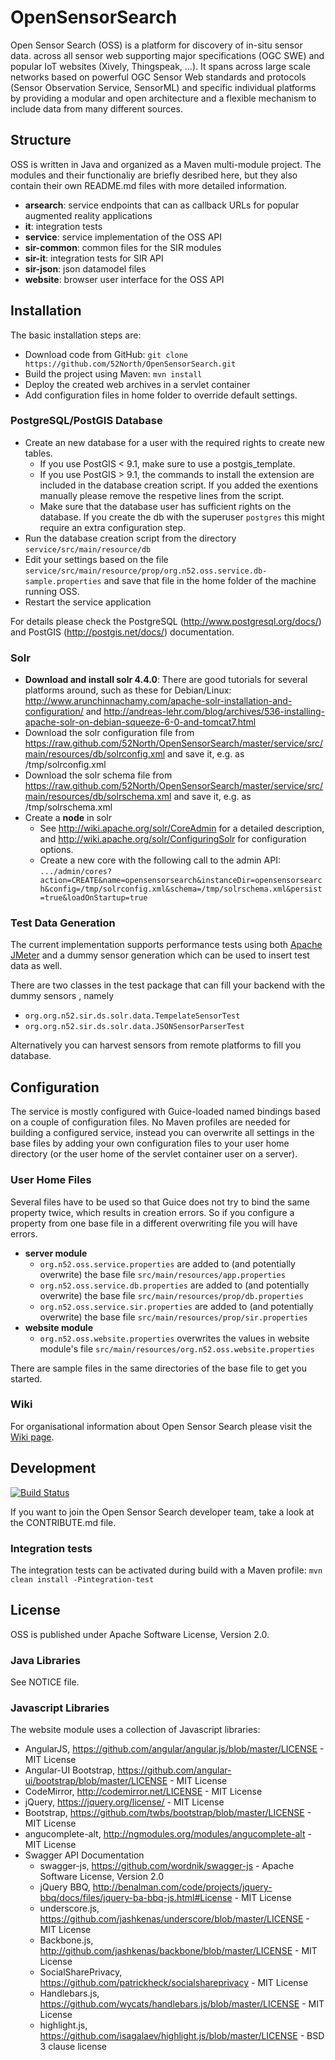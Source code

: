 # OpenSensorSearch

Open Sensor Search (OSS) is a platform for discovery of in-situ sensor data. across all sensor web supporting major specifications (OGC SWE) and popular IoT websites (Xively, Thingspeak, ...). It spans across large scale networks based on powerful OGC Sensor Web standards and protocols (Sensor Observation Service, SensorML) and specific individual platforms by providing a modular and open architecture and a flexible mechanism to include data from many different sources.


## Structure

OSS is written in Java and organized as a Maven multi-module project. The modules and their functionaliy are briefly desribed here, but they also contain their own README.md files with more detailed information.

* **arsearch**: service endpoints that can as callback URLs for popular augmented reality applications
* **it**: integration tests
* **service**: service implementation of the OSS API
* **sir-common**: common files for the SIR modules 
* **sir-it**: integration tests for SIR API
* **sir-json**: json datamodel files
* **website**: browser user interface for the OSS API


## Installation

The basic installation steps are:

* Download code from GitHub: ``git clone https://github.com/52North/OpenSensorSearch.git``
* Build the project using Maven: ``mvn install``
* Deploy the created web archives in a servlet container
* Add configuration files in home folder to override default settings.

### PostgreSQL/PostGIS Database

* Create an new database for a user with the required rights to create new tables.
  * If you use PostGIS < 9.1, make sure to use a postgis_template.
  * If you use PostGIS > 9.1, the commands to install the extension are included in the database creation script. If you added the exentions manually please remove the respetive lines from the script.
  * Make sure that the database user has sufficient rights on the database. If you create the db with the superuser ``postgres`` this might require an extra configuration step.
* Run the database creation script from the directory ``service/src/main/resource/db``
* Edit your settings based on the file ``service/src/main/resource/prop/org.n52.oss.service.db-sample.properties`` and save that file in the home folder of the machine running OSS.
* Restart the service application

For details please check the PostgreSQL (http://www.postgresql.org/docs/) and PostGIS (http://postgis.net/docs/) documentation.

### Solr

* **Download and install solr 4.4.0**: There are good tutorials for several platforms around, such as these for Debian/Linux: http://www.arunchinnachamy.com/apache-solr-installation-and-configuration/ and http://andreas-lehr.com/blog/archives/536-installing-apache-solr-on-debian-squeeze-6-0-and-tomcat7.html
* Download the solr configuration file from https://raw.github.com/52North/OpenSensorSearch/master/service/src/main/resources/db/solrconfig.xml and save it, e.g. as /tmp/solrconfig.xml
* Download the solr schema file from https://raw.github.com/52North/OpenSensorSearch/master/service/src/main/resources/db/solrschema.xml and save it, e.g. as /tmp/solrschema.xml
* Create a **node** in solr
  * See http://wiki.apache.org/solr/CoreAdmin for a detailed description, and http://wiki.apache.org/solr/ConfiguringSolr for configuration options.
  * Create a new core with the following call to the admin API: ``.../admin/cores?action=CREATE&name=opensensorsearch&instanceDir=opensensorsearch&config=/tmp/solrconfig.xml&schema=/tmp/solrschema.xml&persist=true&loadOnStartup=true``

### Test Data Generation
The current implementation supports performance tests using both [Apache JMeter](http://jmeter.apache.org) and a dummy sensor generation which can be used to insert test data as well.

There are two classes in the test package that can fill your backend with the dummy sensors , namely
* ``org.org.n52.sir.ds.solr.data.TempelateSensorTest``
* ``org.org.n52.sir.ds.solr.data.JSONSensorParserTest``

Alternatively you can harvest sensors from remote platforms to fill you database.


## Configuration

The service is mostly configured with Guice-loaded named bindings based on a couple of configuration files. No Maven profiles are needed for building a configured service, instead you can overwrite all settings in the base files by adding your own configuration files to your user home directory (or the user home of the servlet container user on a server).

### User Home Files

Several files have to be used so that Guice does not try to bind the same property twice, which results in creation errors. So if you configure a property from one base file in a different overwriting file you will have errors.

* **server module**
  * ``org.n52.oss.service.properties`` are added to (and potentially overwrite) the base file ``src/main/resources/app.properties``
  * ``org.n52.oss.service.db.properties`` are added to (and potentially overwrite) the base file ``src/main/resources/prop/db.properties``
  * ``org.n52.oss.service.sir.properties`` are added to (and potentially overwrite) the base file ``src/main/resources/prop/sir.properties``
* **website module**
  * ``org.n52.oss.website.properties`` overwrites the values in website module's file ``src/main/resources/org.n52.oss.website.properties``

There are sample files in the same directories of the base file to get you started.

### Wiki

For organisational information about Open Sensor Search please visit the [Wiki page](https://wiki.52north.org/bin/view/SensorWeb/OpenSensorSearch).


## Development

[![Build Status](https://travis-ci.org/52North/OpenSensorSearch.png?branch=master)](https://travis-ci.org/52North/OpenSensorSearch)

If you want to join the Open Sensor Search developer team, take a look at the CONTRIBUTE.md file.

### Integration tests

The integration tests can be activated during build with a Maven profile: ``mvn clean install -Pintegration-test``


## License

OSS is published under Apache Software License, Version 2.0.

### Java Libraries

See NOTICE file.

### Javascript Libraries

The website module uses a collection of Javascript libraries:

* AngularJS, https://github.com/angular/angular.js/blob/master/LICENSE - MIT License
* Angular-UI Bootstrap, https://github.com/angular-ui/bootstrap/blob/master/LICENSE - MIT License
* CodeMirror, http://codemirror.net/LICENSE - MIT License
* jQuery, https://jquery.org/license/ - MIT License
* Bootstrap, https://github.com/twbs/bootstrap/blob/master/LICENSE - MIT License
* angucomplete-alt, http://ngmodules.org/modules/angucomplete-alt - MIT License
* Swagger API Documentation
  * swagger-js, https://github.com/wordnik/swagger-js - Apache Software License, Version 2.0
  * jQuery BBQ, http://benalman.com/code/projects/jquery-bbq/docs/files/jquery-ba-bbq-js.html#License - MIT License
  * underscore.js, https://github.com/jashkenas/underscore/blob/master/LICENSE - MIT License
  * Backbone.js, http://github.com/jashkenas/backbone/blob/master/LICENSE - MIT License
  * SocialSharePrivacy, https://github.com/patrickheck/socialshareprivacy - MIT License
  * Handlebars.js, https://github.com/wycats/handlebars.js/blob/master/LICENSE - MIT License
  * highlight.js, https://github.com/isagalaev/highlight.js/blob/master/LICENSE - BSD 3 clause license
